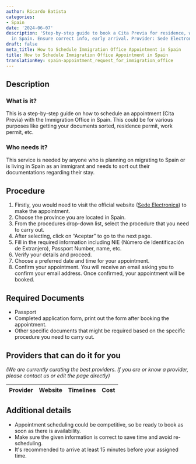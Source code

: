 ```yaml
---
author: Ricardo Batista
categories:
- Spain
date: '2024-06-07'
description: 'Step-by-step guide to book a Cita Previa for residence, work permits
  in Spain. Ensure correct info, early arrival. Provider: Sede Electronica.'
draft: false
meta_title: How to Schedule Immigration Office Appointment in Spain
title: How to Schedule Immigration Office Appointment in Spain
translationKey: spain-appointment_request_for_immigration_office
---
```



## Description
### What is it?
This is a step-by-step guide on how to schedule an appointment (Cita Previa) with the Immigration Office in Spain. This could be for various purposes like getting your documents sorted, residence permit, work permit, etc.

### Who needs it?
This service is needed by anyone who is planning on migrating to Spain or is living in Spain as an immigrant and needs to sort out their documentations regarding their stay.

## Procedure
1. Firstly, you would need to visit the official website ([Sede Electronica](https://sede.administracionespublicas.gob.es/icpplus/)) to make the appointment.
2. Choose the province you are located in Spain.
3. From the procedures drop-down list, select the procedure that you need to carry out. 
4. After selecting, click on “Aceptar” to go to the next page.
5. Fill in the required information including NIE (Número de Identificación de Extranjero), Passport Number, name, etc.
6. Verify your details and proceed.
7. Choose a preferred date and time for your appointment.
8. Confirm your appointment. You will receive an email asking you to confirm your email address. Once confirmed, your appointment will be booked.

## Required Documents
- Passport
- Completed application form, print out the form after booking the appointment.
- Other specific documents that might be required based on the specific procedure you need to carry out.

## Providers that can do it for you

_(We are currently curating the best providers. If you are or know a provider, please contact us or edit the page directly)_

| Provider        |     Website     |     Timelines    |       Cost      |
| --------------- | --------------- |  :-------------: | :-------------: |

## Additional details
- Appointment scheduling could be competitive, so be ready to book as soon as there is availability.
- Make sure the given information is correct to save time and avoid re-scheduling.
- It's recommended to arrive at least 15 minutes before your assigned time.